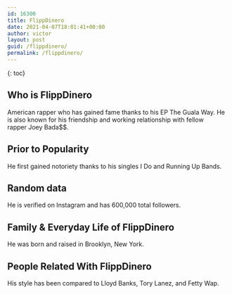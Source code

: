 ```yaml
---
id: 16300
title: FlippDinero
date: 2021-04-07T18:01:41+00:00
author: victor
layout: post
guid: /flippdinero/
permalink: /flippdinero/
---
```



{: toc}


## Who is FlippDinero



American rapper who has gained fame thanks to his EP The Guala Way. He is also known for his friendship and working relationship with fellow rapper Joey Bada$$. 

                
                
                
## Prior to Popularity



He first gained notoriety thanks to his singles I Do and Running Up Bands. 

                
                
                
## Random data



He is verified on Instagram and has 600,000 total followers.

                
                
                
## Family & Everyday Life of FlippDinero



He was born and raised in Brooklyn, New York.

                
                
                
## People Related With FlippDinero



His style has been compared to Lloyd Banks, Tory Lanez, and Fetty Wap.

                
              
            
          
          
          
